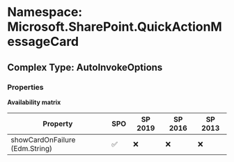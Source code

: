 # Namespace: Microsoft.SharePoint.QuickActionMessageCard

## Complex Type: AutoInvokeOptions

### Properties

**Availability matrix**

Property | SPO | SP 2019 | SP 2016 | SP 2013
----------|-----|---------|---------|--------
showCardOnFailure (Edm.String) | ✅ | ❌ | ❌ | ❌
